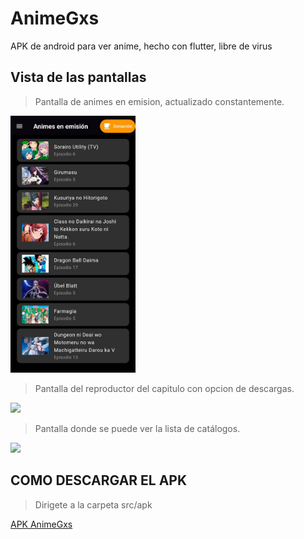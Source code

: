 # AnimeGxs
APK de android para ver anime, hecho con flutter, libre de virus

## Vista de las pantallas

> Pantalla de animes en emision, actualizado constantemente.

<img src="src/assets/img1-animegxs.jpeg" width="200" />

> Pantalla del reproductor del capitulo con opcion de descargas.

<img src="src/assets/img2-animegxs.jpeg" width="200" />

> Pantalla donde se puede ver la lista de catálogos.

<img src="src/assets/img3-animegxs.jpeg" width="200" />

## COMO DESCARGAR EL APK 

 >Dirigete a la carpeta src/apk

[APK AnimeGxs](src/)
